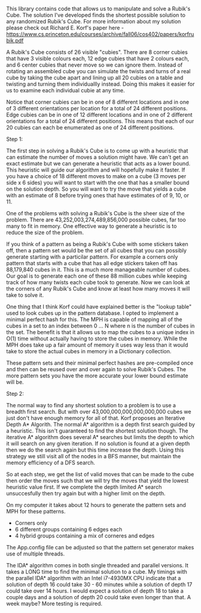 ﻿This library contains code that allows us to manipulate and solve a Rubik's Cube. The solution I've developed finds the shortest possible solution to any randomized Rubik's Cube. For more information about my solution please check out Richard E. Korf's paper here - https://www.cs.princeton.edu/courses/archive/fall06/cos402/papers/korfrubik.pdf

A Rubik's Cube consists of 26 visible "cubies". There are 8 corner cubies that have 3 visible colours each, 12 edge cubies that have 2 colours each, and 6 center cubies that never move so we can ignore them. Instead of rotating an assembled cube you can simulate the twists and turns of a real cube by taking the cube apart and lining up all 20 cubies on a table and twisting and turning them individuallly instead. Doing this makes it easier for us to examine each individual cubie at any time.

Notice that corner cubies can be in one of 8 different locations and in one of 3 different orientations per location for a total of 24 different positions. Edge cubies can be in one of 12 different locations and in one of 2 different orientations for a total of 24 different positions. This means that each of our 20 cubies can each be enumerated as one of 24 different positions.

Step 1:

The first step in solving a Rubik's Cube is to come up with a heuristic that can estimate the number of moves a solution might have. We can't get an exact estimate but we can generate a heuristic that acts as a lower bound. This heuristic will guide our algorithm and will hopefully make it faster. If you have a choice of 18 different moves to make on a cube (3 moves per side x 6 sides) you will want to start with the one that has a smaller bound on the solution depth. So you will want to try the move that yields a cube with an estimate of 8 before trying ones that have estimates of of 9, 10, or 11.

One of the problems with solving a Rubik's Cube is the sheer size of the problem. There are 43,252,003,274,489,856,000 possible cubes, far too many to fit in memory. One effective way to generate a heuristic is to reduce the size of the problem.

If you think of a pattern as being a Rubik's Cube with some stickers taken off, then a pattern set would be the set of all cubes that you can possibly generate starting with a particilar pattern. For example a corners only pattern that starts with a cube that has all edge stickers taken off has 88,179,840 cubes in it. This is a much more manageable number of cubes. Our goal is to generate each one of these 88 million cubes while keeping track of how many twists each cube took to generate. Now we can look at the corners of any Rubik's Cube and know at least how many moves it will take to solve it.

One thing that I think Korf could have explained better is the "lookup table" used to look cubes up in the pattern database. I opted to implement a minimal perfect hash for this. The MPH is capable of mapping all of the cubes in a set to an index between 0 ... N where n is the number of cubes in the set. The benefit is that it allows us to map the cubes to a unique index in O(1) time without actually having to store the cubes in memory. While the MPH does take up a fair amount of memory it uses way less than it would take to store the actual cubes in memory in a Dictionary collection.

These pattern sets and their minimal perfect hashes are pre-compiled once and then can be reused over and over again to solve Rubik's Cubes. The more pattern sets you have the more accurate your lower bound estimate will be.

Step 2:

The normal way to find any shortest solution to a problem is to use a breadth first search. But with over 43,000,000,000,000,000,000 cubes we just don't have enough memory for all of that. Korf proposes an Iterative Depth A* Algorith. The normal A* algorithm is a depth first search guided by a heuristic. This isn't guaranteed to find the shortest solution though. The iterative A* algorithm does several A* searches but limits the depth to which it will search on any given iteration. If no solution is found at a given depth then we do the search again but this time increase the depth. Using this strategy we still visit all of the nodes in a BFS manner, but maintain the memory efficiency of a DFS search.

So at each step, we get the list of valid moves that can be made to the cube then order the moves such that we will try the moves that yield the lowest heuristic value first. If we complete the depth limited A* search unsuccesfully then try again but with a higher limit on the depth.

On my computer it takes about 12 hours to generate the pattern sets and MPH for these patterns.

* Corners only
* 6 different groups containing 6 edges each
* 4 hybrid groups containing a mix of corneres and edges

The App.config file can be adjusted so that the pattern set generator makes use of multiple threads.

The IDA* algorithm comes in both single threaded and parallel versions. It takes a LONG time to find the minimal solution to a cube. My timings with the parallel IDA* algorithm with an Intel i7-4930MX CPU indicate that a solution of depth 16 could take 30 - 60 minutes while a solution of depth 17 could take over 14 hours. I would expect a solution of depth 18 to take a couple days and a solution of depth 20 could take even longer than that. A week maybe? More testing is required.
